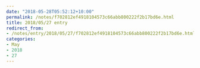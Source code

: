 ```yaml
---
date: "2018-05-28T05:52:12+10:00"
permalink: /notes/f702812ef4918104573c66abb800222f2b17bd6e.html
title: 2018/05/27 entry
redirect_from:
- /notes/entry/2018/05/27/f702812ef4918104573c66abb800222f2b17bd6e.html
categories:
- May
- 2018
- 27
---
```

